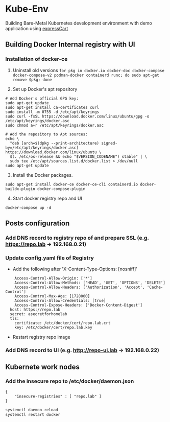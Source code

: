 # Kube-Env
Building Bare-Metal Kubernetes development environment with demo application using [expressCart](https://github.com/mrvautin/expressCart)

## Building Docker Internal registry with UI

### Installation of docker-ce

1. Uninstall old versions 
``
for pkg in docker.io docker-doc docker-compose docker-compose-v2 podman-docker containerd runc; do sudo apt-get remove $pkg; done
``

2. Set up Docker's apt repository 
```
# Add Docker's official GPG key:
sudo apt-get update
sudo apt-get install ca-certificates curl
sudo install -m 0755 -d /etc/apt/keyrings
sudo curl -fsSL https://download.docker.com/linux/ubuntu/gpg -o /etc/apt/keyrings/docker.asc
sudo chmod a+r /etc/apt/keyrings/docker.asc

# Add the repository to Apt sources:
echo \
  "deb [arch=$(dpkg --print-architecture) signed-by=/etc/apt/keyrings/docker.asc] https://download.docker.com/linux/ubuntu \
  $(. /etc/os-release && echo "$VERSION_CODENAME") stable" | \
  sudo tee /etc/apt/sources.list.d/docker.list > /dev/null
sudo apt-get update
```

3. Install the Docker packages.
```
sudo apt-get install docker-ce docker-ce-cli containerd.io docker-buildx-plugin docker-compose-plugin
```

4. Start docker registry repo and UI
```
docker-compose up -d
```

## Posts configuration

### Add DNS record to registry repo of and prepare SSL (e.g. https://repo.lab -> 192.168.0.21)

### Update config.yaml file of Registry 
- Add the following after 'X-Content-Type-Options: [nosniff]'
```
    Access-Control-Allow-Origin: ['*']
    Access-Control-Allow-Methods: ['HEAD', 'GET', 'OPTIONS', 'DELETE']
    Access-Control-Allow-Headers: ['Authorization', 'Accept', 'Cache-Control']
    Access-Control-Max-Age: [1728000]
    Access-Control-Allow-Credentials: [true]
    Access-Control-Expose-Headers: ['Docker-Content-Digest']
  host: https://repo.lab
  secret: asecretforhomelab
  tls:
    certificate: /etc/docker/cert/repo.lab.crt
    key: /etc/docker/cert/repo.lab.key 
```
- Restart registry repo image

### Add DNS record to UI (e.g. http://repo-ui.lab -> 192.168.0.22)

## Kubernete work nodes

### Add the insecure repo to /etc/docker/daemon.json

```
{
    "insecure-registries" : [ "repo.lab" ]
}
```
```bash
systemctl daemon-reload
systemctl restart docker
```

